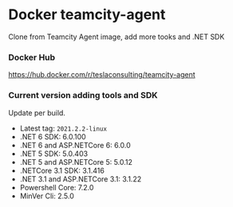 # Docker teamcity-agent

Clone from Teamcity Agent image, add more tooks and .NET SDK

### Docker Hub

https://hub.docker.com/r/teslaconsulting/teamcity-agent

### Current version adding tools and SDK

Update per build.

- Latest tag: `2021.2.2-linux`
- .NET 6 SDK: 6.0.100
- .NET 6 and ASP.NETCore 6: 6.0.0
- .NET 5 SDK: 5.0.403
- .NET 5 and ASP.NETCore 5: 5.0.12
- .NETCore 3.1 SDK: 3.1.416
- .NET 3.1 and ASP.NETCore 3.1: 3.1.22
- Powershell Core: 7.2.0
- MinVer Cli: 2.5.0

